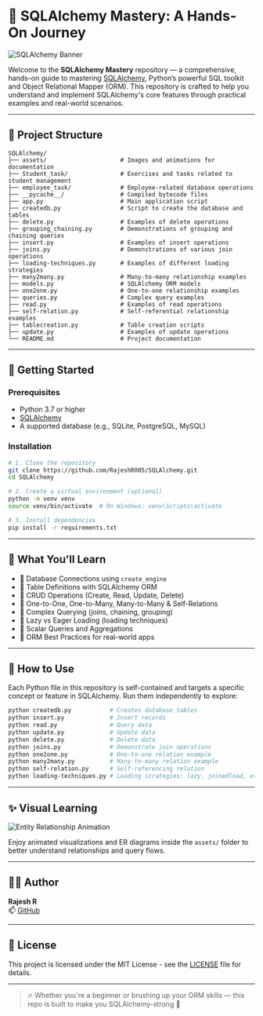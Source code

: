 # 🌟 SQLAlchemy Mastery: A Hands-On Journey

![SQLAlchemy Banner](https://raw.githubusercontent.com/RajeshR005/SQLAlchemy/main/assets/sqlalchemy_banner.gif)

Welcome to the **SQLAlchemy Mastery** repository — a comprehensive, hands-on guide to mastering [SQLAlchemy](https://www.sqlalchemy.org/), Python’s powerful SQL toolkit and Object Relational Mapper (ORM). This repository is crafted to help you understand and implement SQLAlchemy's core features through practical examples and real-world scenarios.

---

## 📂 Project Structure

```
SQLAlchemy/
├── assets/                     # Images and animations for documentation
├── Student_task/               # Exercises and tasks related to student management
├── employee_task/              # Employee-related database operations
├── __pycache__/                # Compiled bytecode files
├── app.py                      # Main application script
├── createdb.py                 # Script to create the database and tables
├── delete.py                   # Examples of delete operations
├── grouping_chaining.py        # Demonstrations of grouping and chaining queries
├── insert.py                   # Examples of insert operations
├── joins.py                    # Demonstrations of various join operations
├── loading-techniques.py       # Examples of different loading strategies
├── many2many.py                # Many-to-many relationship examples
├── models.py                   # SQLAlchemy ORM models
├── one2one.py                  # One-to-one relationship examples
├── queries.py                  # Complex query examples
├── read.py                     # Examples of read operations
├── self-relation.py            # Self-referential relationship examples
├── tablecreation.py            # Table creation scripts
├── update.py                   # Examples of update operations
└── README.md                   # Project documentation
```

---

## 🚀 Getting Started

### Prerequisites

- Python 3.7 or higher
- [SQLAlchemy](https://pypi.org/project/SQLAlchemy/)
- A supported database (e.g., SQLite, PostgreSQL, MySQL)

### Installation

```bash
# 1. Clone the repository
git clone https://github.com/RajeshR005/SQLAlchemy.git
cd SQLAlchemy

# 2. Create a virtual environment (optional)
python -m venv venv
source venv/bin/activate  # On Windows: venv\Scripts\activate

# 3. Install dependencies
pip install -r requirements.txt
```

---

## 🧠 What You'll Learn

- 📌 Database Connections using `create_engine`
- 📌 Table Definitions with SQLAlchemy ORM
- 📌 CRUD Operations (Create, Read, Update, Delete)
- 📌 One-to-One, One-to-Many, Many-to-Many & Self-Relations
- 📌 Complex Querying (joins, chaining, grouping)
- 📌 Lazy vs Eager Loading (loading techniques)
- 📌 Scalar Queries and Aggregations
- 📌 ORM Best Practices for real-world apps

---

## 🎯 How to Use

Each Python file in this repository is self-contained and targets a specific concept or feature in SQLAlchemy. Run them independently to explore:

```bash
python createdb.py           # Creates database tables
python insert.py             # Insert records
python read.py               # Query data
python update.py             # Update data
python delete.py             # Delete data
python joins.py              # Demonstrate join operations
python one2one.py            # One-to-one relation example
python many2many.py          # Many-to-many relation example
python self-relation.py      # Self-referencing relation
python loading-techniques.py # Loading strategies: lazy, joinedload, etc.
```

---

## ✨ Visual Learning

![Entity Relationship Animation](https://raw.githubusercontent.com/RajeshR005/SQLAlchemy/main/assets/er_animation.gif)

Enjoy animated visualizations and ER diagrams inside the `assets/` folder to better understand relationships and query flows.

---

## 🧑‍💻 Author

**Rajesh R**   
📫 [GitHub](https://github.com/RajeshR005)

---

## 📜 License

This project is licensed under the MIT License - see the [LICENSE](LICENSE) file for details.

---

> 🔥 Whether you're a beginner or brushing up your ORM skills — this repo is built to make you SQLAlchemy-strong 💪
